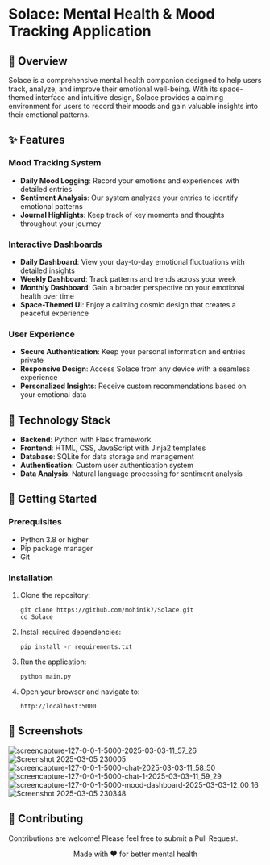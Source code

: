 # Solace: Mental Health & Mood Tracking Application

## 🌟 Overview

Solace is a comprehensive mental health companion designed to help users track, analyze, and improve their emotional well-being. With its space-themed interface and intuitive design, Solace provides a calming environment for users to record their moods and gain valuable insights into their emotional patterns.

## ✨ Features

### Mood Tracking System

- **Daily Mood Logging**: Record your emotions and experiences with detailed entries
- **Sentiment Analysis**: Our system analyzes your entries to identify emotional patterns
- **Journal Highlights**: Keep track of key moments and thoughts throughout your journey

### Interactive Dashboards

- **Daily Dashboard**: View your day-to-day emotional fluctuations with detailed insights
- **Weekly Dashboard**: Track patterns and trends across your week
- **Monthly Dashboard**: Gain a broader perspective on your emotional health over time
- **Space-Themed UI**: Enjoy a calming cosmic design that creates a peaceful experience

### User Experience

- **Secure Authentication**: Keep your personal information and entries private
- **Responsive Design**: Access Solace from any device with a seamless experience
- **Personalized Insights**: Receive custom recommendations based on your emotional data

## 🔧 Technology Stack

- **Backend**: Python with Flask framework
- **Frontend**: HTML, CSS, JavaScript with Jinja2 templates
- **Database**: SQLite for data storage and management
- **Authentication**: Custom user authentication system
- **Data Analysis**: Natural language processing for sentiment analysis

## 🚀 Getting Started

### Prerequisites

- Python 3.8 or higher
- Pip package manager
- Git

### Installation

1. Clone the repository:

   ```
   git clone https://github.com/mohinik7/Solace.git
   cd Solace
   ```

2. Install required dependencies:

   ```
   pip install -r requirements.txt
   ```

3. Run the application:

   ```
   python main.py
   ```

4. Open your browser and navigate to:
   ```
   http://localhost:5000
   ```

## 📸 Screenshots
![screencapture-127-0-0-1-5000-2025-03-03-11_57_26](https://github.com/user-attachments/assets/9aedcc0b-18ac-449a-8e3c-2d1b9aeecb98)
![Screenshot 2025-03-05 230005](https://github.com/user-attachments/assets/883a5d65-9e5b-4921-8036-839581ee44ec)
![screencapture-127-0-0-1-5000-chat-2025-03-03-11_58_50](https://github.com/user-attachments/assets/18a855d9-2911-4c0a-8809-c08f18506c6e)
![screencapture-127-0-0-1-5000-chat-1-2025-03-03-11_59_29](https://github.com/user-attachments/assets/bc8bae27-6273-44c4-b61c-8d3403d2b058)
![screencapture-127-0-0-1-5000-mood-dashboard-2025-03-03-12_00_16](https://github.com/user-attachments/assets/2fbea9f9-3bba-4d6a-9ca3-9dac3b1336b1)
![Screenshot 2025-03-05 230348](https://github.com/user-attachments/assets/377bf196-766a-4ac5-961f-d43db09fadc5) 



## 🤝 Contributing

Contributions are welcome! Please feel free to submit a Pull Request.



<p align="center">Made with ❤️ for better mental health</p>
